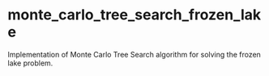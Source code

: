 # monte_carlo_tree_search_frozen_lake
Implementation of Monte Carlo Tree Search algorithm for solving the frozen lake problem.
